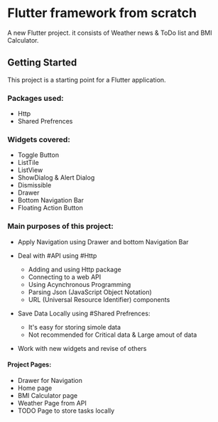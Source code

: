 # Flutter framework from scratch

A new Flutter project. it consists of Weather news & ToDo list and BMI Calculator.

## Getting Started

This project is a starting point for a Flutter application.

### Packages used:
- Http
- Shared Prefrences

### Widgets covered:
- Toggle Button
- ListTile
- ListView
- ShowDialog & Alert Dialog
- Dismissible
- Drawer
- Bottom Navigation Bar
- Floating Action Button


### Main purposes of this project:
* Apply Navigation using Drawer and bottom Navigation Bar

* Deal with #API using #Http 
  - Adding and using Http package
  - Connecting to a web API 
  - Using Acynchronous Programming
  - Parsing Json (JavaScript Object Notation)
  - URL (Universal Resource Identifier) components


* Save Data Locally using #Shared Prefrences:
  - It's easy for storing simole data
  - Not recommended for Critical data & Large amout of data


* Work with new widgets and revise of others


#### Project Pages:
- Drawer for Navigation
- Home page
- BMI Calculator page
- Weather Page from API
- TODO Page to store tasks locally






